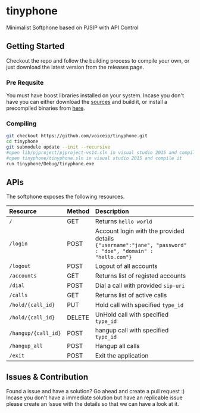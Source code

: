 # tinyphone
Minimalist Softphone based on PJSIP with API Control

## Getting Started

Checkout the repo and follow the building process to compile your own, or just download the latest version from the releases page.

### Pre Requsite

You must have boost libraries installed on your system. Incase you don't have you can either download the [sources](https://www.boost.org/users/download/) and build it, or install a precompiled binaries from [here](https://sourceforge.net/projects/boost/files/boost-binaries/).


### Compiling

```bash
git checkout https://github.com/voiceip/tinyphone.git
cd tinyphone
git submodule update --init --recursive
#open lib/pjproject/pjproject-vs14.sln in visual studio 2015 and compile it
#open tinyphone/tinyphone.sln in visual studio 2015 and compile it
run tinyphone/Debug/tinyphone.exe
```


## APIs 

The softphone exposes the following resources.

| Resource                    | Method | Description                       |
|:----------------------------|:-------|:----------------------------------|
| `/`      | GET | Returns `hello world` |
| `/login`| POST | Account login with the provided details <br> `{"username":"jane", "password" : "doe", "domain" : "hello.com"}` | 
| `/logout`| POST | Logout of all accounts |
| `/accounts`| GET | Returns list of registed accounts |
| `/dial`| POST | Dial a call with provided `sip-uri` | 
| `/calls`| GET | Returns list of active calls |
| `/hold/{call_id}`| PUT | Hold call with specified `type_id` | 
| `/hold/{call_id}`| DELETE | UnHold call with specified `type_id` | 
| `/hangup/{call_id}`| POST | hangup call with specified `type_id` | 
| `/hangup_all`| POST | Hangup all calls | 
| `/exit`| POST | Exit the application | 


## Issues & Contribution

Found a issue and have a solution? Go ahead and create a pull request :) Incase you don't have a immediate solution but have an replicable issue please create an Issue with the details so that we can have a look at it.
